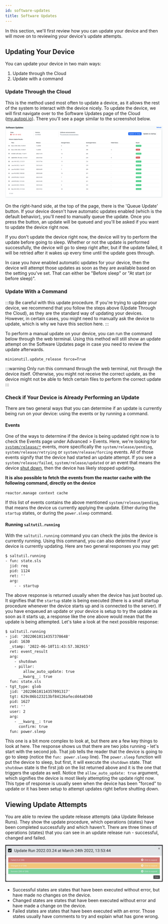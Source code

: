 ```yaml
---
id: software-updates
title: Software Updates
---
```


In this section, we'll first review how you can update your device and then will move on to reviewing
your device's update attempts.

## Updating Your Device

You can update your device in two main ways:
1. Update through the Cloud
2. Update with a command

### Update Through the Cloud

This is the method used most often to update a device, as it allows the rest of the system to interact
with the device nicely. To update the device, we will first navigate over to the Software Updates page
of the Cloud ([my.autopi.io](https://my.autopi.io)). There you'll see a page similar to the screenshot
below.

![software-updates-page](/img/cloud/device_management/software-updates/software-updates-page.jpg)

On the right-hand side, at the top of the page, there is the 'Queue Update' button. If your device
doesn't have automatic updates enabled (which is the default behavior), you'll need to manually
queue the update. Once you press the button, an update will be queued and you'll be asked if you
want to update the device right now.

If you don't update the device right now, the device will try to perform the update before going to
sleep. Whether or not the update is performed successfully, the device will go to sleep right after,
but if the update failed, it will be retried after it wakes up every time until the update goes
through.

In case you *have* enabled automatic updates for your device, then the device will attempt those
updates as soon as they are available based on the setting you've set. That can either be "Before
sleep" or "At start (or before sleep)".

### Update With a Command

:::tip
Be careful with this update procedure. If you're trying to update your device, we recommend that you
follow the steps above (Update Through the Cloud), as they are the standard way of updating your
devices. However, in certain cases, you might need to manually ask the device to update, which is
why we have this section here.
:::

To perform a manual update on your device, you can run the command below through the web terminal.
Using this method will still show an update attempt on the Software Updates page in case you need
to review the update afterwards.

```
minionutil.update_release force=True
```

:::warning
Only run this command through the web terminal, not through the device itself. Otherwise, you might
not receive the correct update, as the device might not be able to fetch certain files to perform
the correct update
:::

### Check if Your Device is Already Performing an Update

There are two general ways that you can determine if an update is currently being run on your device:
using the events or by running a command.

#### Events

One of the ways to determine if the device is being updated right now is to check the Events page
under Advanced > Events. Here, we're looking for [`system/release/*`](/cloud/device_management/events/system.md#release-events)
events, more specifically the `system/release/pending`, `system/release/retrying` or `system/release/forcing`
events. All of those events signify that the device had started an update attempt. If you see a
`system/release/failed`, `system/release/updated` or an event that means the device [shut down](/cloud/device_management/events/system.md#power-events),
then the device has likely stopped updating.

**It is also possible to fetch the events from the reactor cache with the following command, directly on the device**

`reactor.manage context cache`

If this list of events contains the above mentioned `system/release/pending`, that means the device us currently applying the update.
Either during the `startup` states, or during the `power.sleep` command.

#### Running `saltutil.running`

With the `saltutil.running` command you can check the jobs the device is currently running. Using this command,
you can also determine if your device is currently updating. Here are two general responses you may get:

```
$ saltutil.running
- fun: state.sls
  jid: req
  pid: 1124
  ret: ''
  arg:
    - - startup
```

The above response is returned usually when the device has just booted up. It signifies that the
`startup` state is being executed (there is a small startup procedure whenever the device starts up
and is connected to the server). If you have enqueued an update or your device is setup to try the
update as soon as it starts up, a response like the one above would mean that the update is being
attempted. Let's take a look at the next possible response:

```
$ saltutil.running
- jid: '20220610114357378648'
  pid: 1630
  _stamp: '2022-06-10T11:43:57.382915'
  ret: event_result
  arg:
    - shutdown
    - pillar:
        allow_auto_update: true
      __kwarg__: true
  fun: state.sls
- tgt_type: glob
  jid: '20220610114357091317'
  tgt: 629c06b123213bf84126afecd44a0340
  pid: 1627
  ret: ''
  user: 2
  arg:
    - __kwarg__: true
      confirm: true
  fun: power.sleep
```

This one is a bit more complex to look at, but there are a few key things to look at here. The response shows
us that there are two jobs running - let's start with the second job. That job tells the reader that the device is
going to go to sleep (notice the `fun: power.sleep` line). The `power.sleep` function will put the device
to sleep, but first, it will execute the `shutdown` state. That `shutdown` state is the first job on the list
returned above and it is the one that triggers the update as well. Notice the `allow_auto_update: true` argument,
which signifies the device is most likely attempting the update right now. This type of response is usually seen
when the device has been "forced" to update or it has been setup to attempt updates right before shutting down.

## Viewing Update Attempts

You are able to review the update release attempts (aka Update Release Runs). They show the update
procedure, which operations (states) have been completed successfully and which haven't. There are
three times of operations (states) that you can see in an update release run - successful, changed
and failed.

![update-release-run](/img/cloud/device_management/software-updates/viewing-update-release-run.jpg)

* Successful states are states that have been executed without error, but have made no changes on
  the device.
* Changed states are states that have been executed without error and have made a change on the
  device.
* Failed states are states that have been executed with an error. Those states usually have comments
  to try and explain what has gone wrong.
